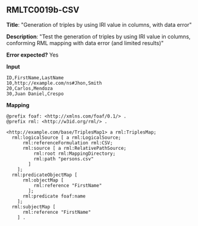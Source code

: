 ## RMLTC0019b-CSV

**Title**: "Generation of triples by using IRI value in columns, with data error"

**Description**: "Test the generation of triples by using IRI value in columns, conforming RML mapping with data error (and limited results)"

**Error expected?** Yes

**Input**
```
ID,FirstName,LastName
10,http://example.com/ns#Jhon,Smith
20,Carlos,Mendoza
30,Juan Daniel,Crespo

```

**Mapping**
```
@prefix foaf: <http://xmlns.com/foaf/0.1/> .
@prefix rml: <http://w3id.org/rml/> .

<http://example.com/base/TriplesMap1> a rml:TriplesMap;
  rml:logicalSource [ a rml:LogicalSource;
      rml:referenceFormulation rml:CSV;
      rml:source [ a rml:RelativePathSource;
          rml:root rml:MappingDirectory;
          rml:path "persons.csv"
        ]
    ];
  rml:predicateObjectMap [
      rml:objectMap [
          rml:reference "FirstName"
        ];
      rml:predicate foaf:name
    ];
  rml:subjectMap [
      rml:reference "FirstName"
    ] .

```

